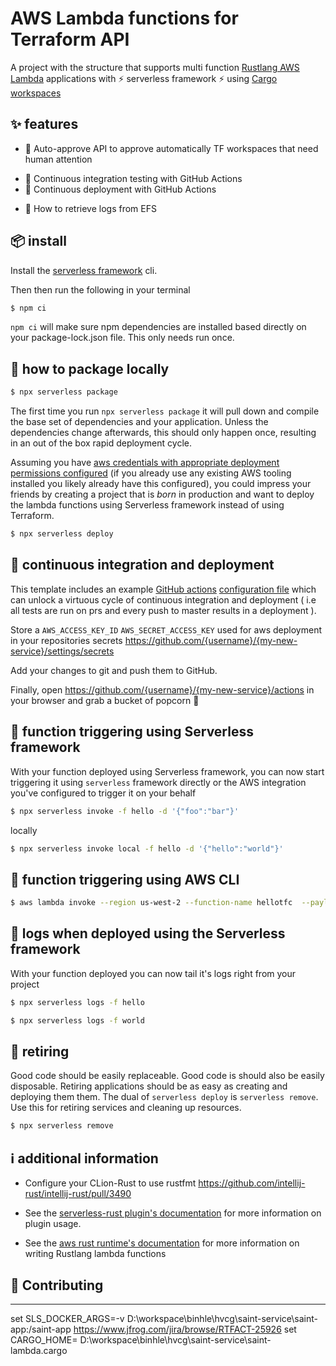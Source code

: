 # AWS Lambda functions for Terraform API

A project with the structure that supports multi function [Rustlang AWS Lambda](https://github.com/awslabs/aws-lambda-rust-runtime/) applications with ⚡ serverless framework ⚡ using [Cargo workspaces](https://doc.rust-lang.org/1.30.0/book/second-edition/ch14-03-cargo-workspaces.html)

## ✨ features

* 🦀 Auto-approve API to approve automatically TF workspaces that need human attention
- 🛵 Continuous integration testing with GitHub Actions
- 🚀 Continuous deployment with GitHub Actions
* 🧪 How to retrieve logs from EFS

## 📦 install

Install the [serverless framework](https://www.serverless.com/framework/docs/getting-started/) cli.

Then then run the following in your terminal
```bash
$ npm ci
```
`npm ci` will make sure npm dependencies are installed based directly on your package-lock.json file. This only needs run once.

## 🧙 how to package locally

```bash
$ npx serverless package
```
The first time you run `npx serverless package` it will pull down and compile the base set
of dependencies and your application. Unless the dependencies change afterwards,
this should only happen once, resulting in an out of the box rapid deployment
cycle.

Assuming you have [aws credentials with appropriate deployment permissions configured](https://serverless.com/framework/docs/providers/aws/guide/credentials/) (if you already use any existing AWS tooling installed you likely already have this configured), you could impress your friends by creating a project
that is _born_ in production and want to deploy the lambda functions using Serverless framework instead of using Terraform.

```bash
$ npx serverless deploy
```

## 🛵 continuous integration and deployment

This template includes an example [GitHub actions](https://travis-ci.org/) [configuration file](.github/workflows/build-push.yml) which can unlock a virtuous cycle of continuous integration and deployment
( i.e all tests are run on prs and every push to master results in a deployment ).

Store a `AWS_ACCESS_KEY_ID` `AWS_SECRET_ACCESS_KEY` used for aws deployment in your repositories secrets https://github.com/{username}/{my-new-service}/settings/secrets

Add your changes to git and push them to GitHub.

Finally, open https://github.com/{username}/{my-new-service}/actions in your browser and grab a bucket of popcorn 🍿

## 🔫 function triggering using Serverless framework
With your function deployed using Serverless framework, you can now start triggering it using `serverless` framework directly or
the AWS integration you've configured to trigger it on your behalf

```sh
$ npx serverless invoke -f hello -d '{"foo":"bar"}'
```

locally
```sh
$ npx serverless invoke local -f hello -d '{"hello":"world"}'
```
## 🔫 function triggering using AWS CLI
```sh
$ aws lambda invoke --region us-west-2 --function-name hellotfc  --payload 'eyJmb28iOiJiYXIifQo=' output.json
```

## 🔬 logs when deployed using the Serverless framework

With your function deployed you can now tail it's logs right from your project

```sh
$ npx serverless logs -f hello
```

```sh
$ npx serverless logs -f world
```

## 👴 retiring

Good code should be easily replaceable. Good code is should also be easily disposable. Retiring applications should be as easy as creating and deploying them them. The dual of `serverless deploy` is `serverless remove`. Use this for retiring services and cleaning up resources.

```bash
$ npx serverless remove
```

## ℹ️  additional information
* Configure your CLion-Rust to use rustfmt https://github.com/intellij-rust/intellij-rust/pull/3490
  
* See the [serverless-rust plugin's documentation](https://github.com/softprops/serverless-rust) for more information on plugin usage.

* See the [aws rust runtime's documentation](https://github.com/awslabs/aws-lambda-rust-runtime) for more information on writing Rustlang lambda functions

## 👯 Contributing
***

set SLS_DOCKER_ARGS=-v  D:\workspace\binhle\hvcg\saint-service\saint-app:/saint-app
https://www.jfrog.com/jira/browse/RTFACT-25926
set CARGO_HOME= D:\workspace\binhle\hvcg\saint-service\saint-lambda\.cargo
